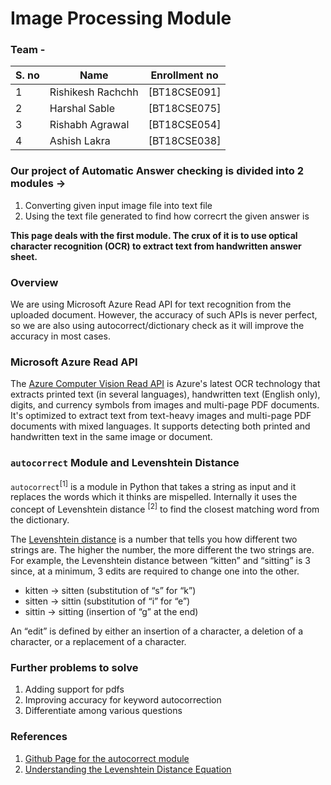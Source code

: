 # Image Processing Module

### Team -

| S. no | Name              | Enrollment no |
| ----- | ----------------- | ------------- |
| 1     | Rishikesh Rachchh | [BT18CSE091]  |
| 2     | Harshal Sable     | [BT18CSE075]  |
| 3     | Rishabh Agrawal   | [BT18CSE054]  |
| 4     | Ashish Lakra      | [BT18CSE038]  |

### Our project of Automatic Answer checking is divided into 2 modules ->

 1. Converting given input image file into text file
 2. Using the text file generated to find how correcrt the given answer is

**This page deals with the first module. The crux of it is to use optical character recognition (OCR) to extract text from handwritten answer sheet.**

### Overview

We are using Microsoft Azure Read API for text recognition from the uploaded document. However, the accuracy of such APIs is never perfect, so we are also using autocorrect/dictionary check as it will improve the accuracy in most cases.  

### Microsoft Azure Read API

The [Azure Computer Vision Read API](https://docs.microsoft.com/en-us/azure/cognitive-services/computer-vision/concept-recognizing-text) is Azure's latest OCR technology that extracts printed text (in several languages), handwritten text (English only), digits, and currency symbols from images and multi-page PDF documents. It's optimized to extract text from text-heavy images and multi-page PDF documents with mixed languages. It supports detecting both printed and handwritten text in the same image or document.  


### ```autocorrect``` Module and Levenshtein Distance

```autocorrect```<sup>[1]</sup> is a module in Python that takes a string as input and it replaces the words which it thinks are mispelled. Internally it uses the concept of Levenshtein distance <sup>[2]</sup> to find the closest matching word from the dictionary.  

The [Levenshtein distance](https://en.wikipedia.org/wiki/Levenshtein_distance#:~:text=Informally%2C%20the%20Levenshtein%20distance%20between,considered%20this%20distance%20in%201965.) is a number that tells you how different two strings are. The higher the number, the more different the two strings are.
For example, the Levenshtein distance between “kitten” and “sitting” is 3 since, at a minimum, 3 edits are required to change one into the other.  
- kitten → sitten (substitution of “s” for “k”)  
- sitten → sittin (substitution of “i” for “e”)  
- sittin → sitting (insertion of “g” at the end)  

An “edit” is defined by either an insertion of a character, a deletion of a character, or a replacement of a character.

### Further problems to solve

1. Adding support for pdfs
2. Improving accuracy for keyword autocorrection
3. Differentiate among various questions

### References
1. [Github Page for the autocorrect module](https://github.com/fsondej/autocorrect)  
2. [Understanding the Levenshtein Distance Equation](https://medium.com/@ethannam/understanding-the-levenshtein-distance-equation-for-beginners-c4285a5604f0)  
